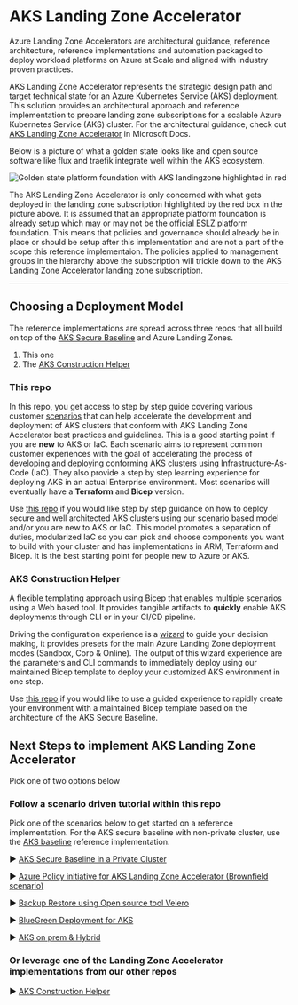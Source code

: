 # AKS Landing Zone Accelerator

Azure Landing Zone Accelerators are architectural guidance, reference architecture, reference implementations and automation packaged to deploy workload platforms on Azure at Scale and aligned with industry proven practices.

AKS Landing Zone Accelerator represents the strategic design path and target technical state for an Azure Kubernetes Service (AKS) deployment. This solution provides an architectural approach and reference implementation to prepare landing zone subscriptions for a scalable Azure Kubernetes Service (AKS) cluster. For the architectural guidance, check out [AKS Landing Zone Accelerator](https://docs.microsoft.com/azure/cloud-adoption-framework/scenarios/aks/enterprise-scale-landing-zone) in Microsoft Docs. 

Below is a picture of what a golden state looks like and open source software like flux and traefik integrate well within the AKS ecosystem.

![Golden state platform foundation with AKS landingzone highlighted in red](./media/aks-eslz-architecture.png)

The AKS Landing Zone Accelerator is only concerned with what gets deployed in the landing zone subscription highlighted by the red box in the picture above. It is assumed that an appropriate platform foundation is already setup which may or may not be the [official ESLZ](https://docs.microsoft.com/azure/cloud-adoption-framework/ready/enterprise-scale/architecture) platform foundation. This means that policies and governance should already be in place or should be setup after this implementation and are not a part of the scope this reference implementaion. The policies applied to management groups in the hierarchy above the subscription will trickle down to the AKS Landing Zone Accelerator landing zone subscription.

---

## Choosing a Deployment Model

The reference implementations are spread across three repos that all build on top of the [AKS Secure Baseline](https://docs.microsoft.com/azure/architecture/reference-architectures/containers/aks/secure-baseline-aks) and Azure Landing Zones.

1. This one
1. The [AKS Construction Helper](https://github.com/Azure/Aks-Construction)
<!-- 1. The [Baseline Automation Module](https://github.com/Azure/aks-baseline-automation) -->

### This repo

In this repo, you get access to step by step guide covering various customer [scenarios](./Scenarios) that can help accelerate the development and deployment of AKS clusters that conform with AKS Landing Zone Accelerator best practices and guidelines. This is a good starting point if you are **new** to AKS or IaC. Each scenario aims to represent common customer experiences with the goal of accelerating the process of developing and deploying conforming AKS clusters using Infrastructure-As-Code (IaC). They also provide a step by step learning experience for deploying AKS in an actual Enterprise environment. Most scenarios will eventually have a **Terraform** and **Bicep** version. 

Use [this repo](https://github.com/Azure/AKS-Landing-Zone-Accelerator/tree/main/Scenarios/AKS-Secure-Baseline-PrivateCluster) if you would like step by step guidance on how to deploy secure and well architected AKS clusters using our scenario based model and/or you are new to AKS or IaC. This model promotes a separation of duties, modularized IaC so you can pick and choose components you want to build with your cluster and has implementations in ARM, Terraform and Bicep. It is the best starting point for people new to Azure or AKS.

### AKS Construction Helper

A flexible templating approach using Bicep that enables multiple scenarios using a Web based tool. It provides tangible artifacts to **quickly** enable AKS deployments through CLI or in your CI/CD pipeline.

Driving the configuration experience is a [wizard](https://azure.github.io/Aks-Construction/?default=es) to guide your decision making, it provides presets for the main Azure Landing Zone deployment modes (Sandbox, Corp & Online). The output of this wizard experience are the parameters and CLI commands to immediately deploy using our maintained Bicep template to deploy your customized AKS environment in one step.

Use [this repo](https://github.com/Azure/Aks-Construction) if you would like to use a guided experience to rapidly create your environment with a maintained Bicep template based on the architecture of the AKS Secure Baseline.

<!-- ### Baseline Automation Module

This reference implementation demonstrates recommended ways to automate the deployment of the components composing a typical AKS solution. This repository includes information about separation of duties (different teams managing different parts of the deployment process), CI/CD and GitOps best practices. 

Use [this repo](https://github.com/Azure/aks-baseline-automation) if you would like to learn how to quickly setup and get access to templates to help setup your own DevOps environments for AKS workloads.  -->

## Next Steps to implement AKS Landing Zone Accelerator
Pick one of two options below

### Follow a scenario driven tutorial within this repo

Pick one of the scenarios below to get started on a reference implementation. For the AKS secure baseline with non-private cluster, use the [AKS baseline](https://github.com/mspnp/aks-baseline) reference implementation.

:arrow_forward: [AKS Secure Baseline in a Private Cluster](./Scenarios/AKS-Secure-Baseline-PrivateCluster)

:arrow_forward: [Azure Policy initiative for AKS Landing Zone Accelerator (Brownfield scenario)](./Scenarios/Azure-Policy-ES-for-AKS)

:arrow_forward: [Backup Restore using Open source tool Velero](./Scenarios/Backup-Restore)

:arrow_forward: [BlueGreen Deployment for AKS](./Scenarios/BlueGreen-Deployment-for-AKS)

:arrow_forward: [AKS on prem & Hybrid](./Scenarios/AKS-on-prem)

### Or leverage one of the Landing Zone Accelerator implementations from our other repos

:arrow_forward: [AKS Construction Helper](https://github.com/Azure/Aks-Construction#getting-started)
<!-- :arrow_forward: [Baseline Automation Module](https://github.com/Azure/aks-baseline-automation) -->

